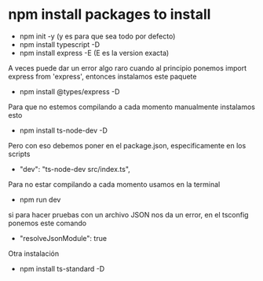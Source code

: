 # npm install packages to install
* npm init -y (y es para que sea todo por defecto)
* npm install typescript -D
* npm install express -E (E es la version exacta)

A veces puede dar un error algo raro cuando al principio ponemos
import express from 'express', entonces instalamos este paquete
* npm install @types/express -D

Para que no estemos compilando a cada momento manualmente instalamos esto
* npm install ts-node-dev -D

Pero con eso debemos poner en el package.json, especificamente en los scripts
* "dev": "ts-node-dev src/index.ts",

Para no estar compilando a cada momento usamos en la terminal
* npm run dev

si para hacer pruebas con un archivo JSON nos da un error, en el tsconfig ponemos este comando
* "resolveJsonModule": true

Otra instalación 
* npm install ts-standard -D